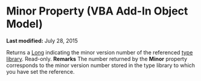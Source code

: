 
# Minor Property (VBA Add-In Object Model)

 **Last modified:** July 28, 2015


Returns a  [Long](b8bdf64f-5920-1ae9-16d0-b26d09524a30.md) indicating the minor version number of the referenced [type library](b8bdf64f-5920-1ae9-16d0-b26d09524a30.md). Read-only.
 **Remarks**
The number returned by the  **Minor** property corresponds to the minor version number stored in the type library to which you have set the reference.
